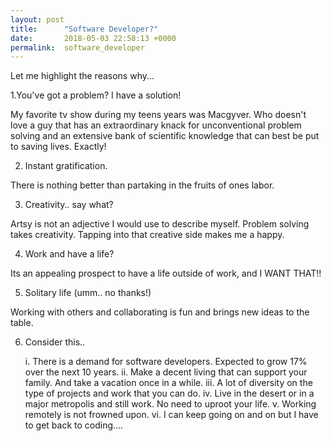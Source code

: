 ```yaml
---
layout: post
title:      "Software Developer?"
date:       2018-05-03 22:58:13 +0000
permalink:  software_developer
---
```



Let me highlight the reasons why...

1.You've got a problem? I have a solution! 

My favorite tv show during my teens years was Macgyver. Who doesn't love a guy that has an extraordinary knack for unconventional problem solving and an extensive bank of scientific knowledge that can best be put to saving lives. Exactly! 

2. Instant gratification.

There is nothing better than partaking in the fruits of ones labor. 

3. Creativity.. say what?

Artsy is not an adjective I would use to describe myself. Problem solving takes creativity. Tapping into that creative side makes me a happy. 

4. Work and have a life? 

Its an appealing prospect to have a life outside of work, and I WANT THAT!! 

5. Solitary life (umm.. no thanks!)

Working with others and collaborating is fun and brings new ideas to the table. 

6. Consider this.. 

    i.   There is a demand for software developers. Expected to grow 17% over the next 10 years. 
		ii.  Make a decent living that can support your family. And take a vacation once in a while. 
		iii. A lot of diversity on the type of projects and work that you can do. 
		iv. Live in the desert or in a major metropolis and still work. No need to uproot your life. 
		v.  Working remotely is not frowned upon. 
		vi. I can keep going on and on but I have to get back to coding....

